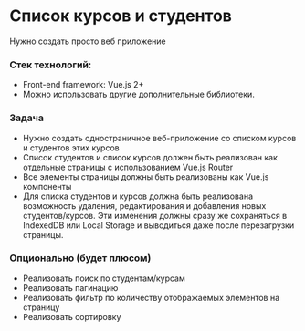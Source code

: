 # Список курсов и студентов

Нужно создать просто веб приложение

### Стек технологий:

* Front-end framework: Vue.js 2+
* Можно использовать другие дополнительные библиотеки.

### Задача

* Нужно создать одностраничное веб-приложение со списком курсов и студентов этих курсов
* Список студентов и список курсов должен быть реализован как отдельные страницы с использованием Vue.js Router
* Все элементы страницы должны быть реализованы как Vue.js компоненты
* Для списка студентов и курсов должна быть реализована возможность удаления, редактирования и добавления новых студентов/курсов. Эти изменения должны сразу же сохраняться в IndexedDB или Local Storage и выводиться даже после перезагрузки страницы.


### Опционально (будет плюсом)

* Реализовать поиск по студентам/курсам
* Реализовать пагинацию
* Реализовать фильтр по количеству отображаемых элементов на страницу
* Реализовать сортировку
